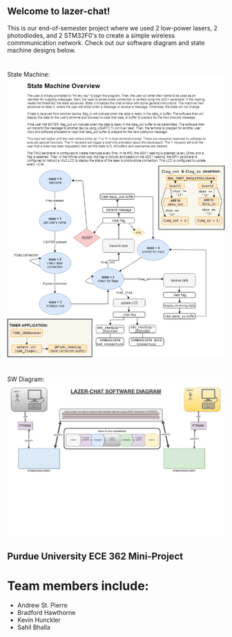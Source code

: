 ## Welcome to lazer-chat!
This is our end-of-semester project where we used 2 low-power lasers, 2 photodiodes, and 2 STM32F0's to create a simple wireless commmunication network. Check out our software diagram and state machine designs below.
#
State Machine: 
![alt text][sm]

[sm]: https://github.com/astpierre/ece362_lazer_chat/blob/lazer-messenger-master/state_machine.png "Lazer-Chat State Machine"
#
SW Diagram: 
![alt text][sd]

[sd]: https://github.com/astpierre/ece362_lazer_chat/blob/lazer-messenger-master/software_diagram.png "Lazer-Chat Software Diagram"

## Purdue University ECE 362 Mini-Project
# Team members include:
- Andrew St. Pierre
- Bradford Hawthorne
- Kevin Hunckler
- Sahil Bhalla
